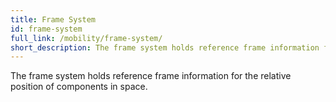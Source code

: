 ```yaml
---
title: Frame System
id: frame-system
full_link: /mobility/frame-system/
short_description: The frame system holds reference frame information for the relative position of components in space.
---
```


The frame system holds reference frame information for the relative position of components in space.
